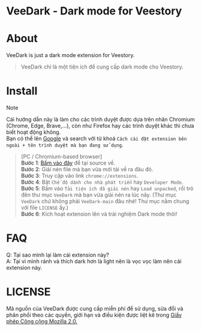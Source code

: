 # VeeDark - Dark mode for Veestory
# About
VeeDark is just a dark mode extension for Veestory.
> VeeDark chỉ là một tiện ích để cung cấp dark mode cho Veestory.
# Install
> [!NOTE]
> Cái hướng dẫn này là làm cho các trình duyệt được dựa trên nhân Chromium (Chrome, Edge, Brave,...), còn như Firefox hay các trình duyệt khác thì chưa biết hoạt động không.
> <br>
> Bạn có thể lên [Google](https://google.com) và search với từ khoá `Cách cài đặt extension bên ngoài + tên trình duyệt mà bạn đang sử dụng`.

> [PC / Chromium-based browser]
><br>
>**Bước 1**: [Bấm vào đây](https://github.com/Tankira/VeeDark/archive/refs/heads/main.zip) để tại source về.
><br>
>**Bước 2**: Giải nén file mà bạn vừa mới tải về ra đâu đó.
><br>
>**Bước 3**: Truy cập vào link `chrome://extensions`.
><br>
>**Bước 4**: Bật `Chế độ dành cho nhà phát triển` hay `Developer Mode`.
><br>
>**Bước 5**: Bấm vào `Tải tiện ích đã giải nén` hay `Load unpacked`, rồi trỏ đên thư mục `VeeDark` mà bạn vừa giải nén ra lúc nãy. (Thư mục `VeeDark` chứ không phải `VeeDark-main` đâu nhé! Thư mục nằm chung với file `LICENSE` ấy.)
><br>
>**Bước 6**: Kích hoạt extension lên và trải nghiệm Dark mode thôi!

# FAQ
Q: Tại sao mình lại làm cái extension này?
<br>
A: Tại vì mình rảnh và thích dark hơn là light nên là vọc vọc làm nên cái extension này.
# LICENSE
Mã nguồn của VeeDark được cung cấp miễn phí để sử dụng, sửa đổi và phân phối theo các quyền, giới hạn và điều kiện được liệt kê trong [Giấy phép Công cộng Mozilla 2.0.](https://github.com/Tankira/VeeDark/blob/main/LICENSE)
